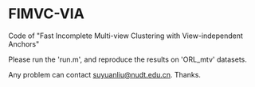 # FIMVC-VIA
Code of  "Fast Incomplete Multi-view Clustering with View-independent Anchors"

Please run the 'run.m', and reproduce the results on 'ORL_mtv' datasets.

Any problem can contact suyuanliu@nudt.edu.cn. Thanks.
